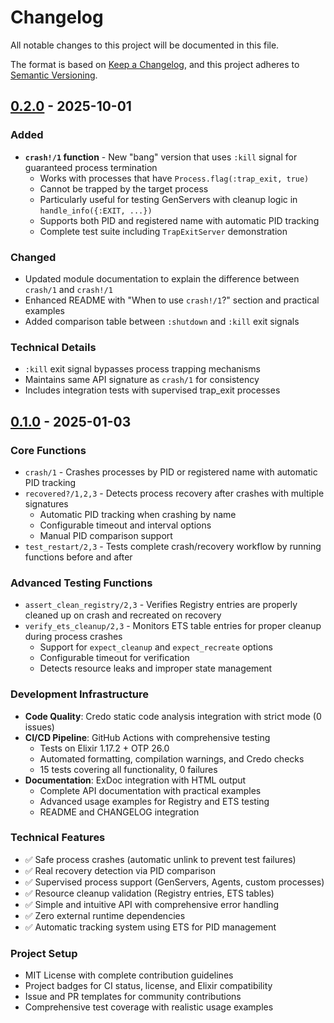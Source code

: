 # Changelog

All notable changes to this project will be documented in this file.

The format is based on [Keep a Changelog](https://keepachangelog.com/en/1.0.0/),
and this project adheres to [Semantic Versioning](https://semver.org/spec/v2.0.0.html).

## [0.2.0] - 2025-10-01

### Added
- **`crash!/1` function** - New "bang" version that uses `:kill` signal for guaranteed process termination
  - Works with processes that have `Process.flag(:trap_exit, true)`
  - Cannot be trapped by the target process
  - Particularly useful for testing GenServers with cleanup logic in `handle_info({:EXIT, ...})`
  - Supports both PID and registered name with automatic PID tracking
  - Complete test suite including `TrapExitServer` demonstration

### Changed
- Updated module documentation to explain the difference between `crash/1` and `crash!/1`
- Enhanced README with "When to use `crash!/1`?" section and practical examples
- Added comparison table between `:shutdown` and `:kill` exit signals

### Technical Details
- `:kill` exit signal bypasses process trapping mechanisms
- Maintains same API signature as `crash/1` for consistency
- Includes integration tests with supervised trap_exit processes

## [0.1.0] - 2025-01-03

### Core Functions
- `crash/1` - Crashes processes by PID or registered name with automatic PID tracking
- `recovered?/1,2,3` - Detects process recovery after crashes with multiple signatures
  - Automatic PID tracking when crashing by name
  - Configurable timeout and interval options
  - Manual PID comparison support
- `test_restart/2,3` - Tests complete crash/recovery workflow by running functions before and after

### Advanced Testing Functions
- `assert_clean_registry/2,3` - Verifies Registry entries are properly cleaned up on crash and recreated on recovery
- `verify_ets_cleanup/2,3` - Monitors ETS table entries for proper cleanup during process crashes
  - Support for `expect_cleanup` and `expect_recreate` options
  - Configurable timeout for verification
  - Detects resource leaks and improper state management

### Development Infrastructure  
- **Code Quality**: Credo static code analysis integration with strict mode (0 issues)
- **CI/CD Pipeline**: GitHub Actions with comprehensive testing
  - Tests on Elixir 1.17.2 + OTP 26.0 
  - Automated formatting, compilation warnings, and Credo checks
  - 15 tests covering all functionality, 0 failures
- **Documentation**: ExDoc integration with HTML output
  - Complete API documentation with practical examples
  - Advanced usage examples for Registry and ETS testing
  - README and CHANGELOG integration

### Technical Features
- ✅ Safe process crashes (automatic unlink to prevent test failures)
- ✅ Real recovery detection via PID comparison
- ✅ Supervised process support (GenServers, Agents, custom processes)
- ✅ Resource cleanup validation (Registry entries, ETS tables)
- ✅ Simple and intuitive API with comprehensive error handling
- ✅ Zero external runtime dependencies
- ✅ Automatic tracking system using ETS for PID management

### Project Setup
- MIT License with complete contribution guidelines
- Project badges for CI status, license, and Elixir compatibility
- Issue and PR templates for community contributions
- Comprehensive test coverage with realistic usage examples

[0.2.0]: https://github.com/volcov/let_it_crash/releases/tag/v0.2.0
[0.1.0]: https://github.com/volcov/let_it_crash/releases/tag/v0.1.0
